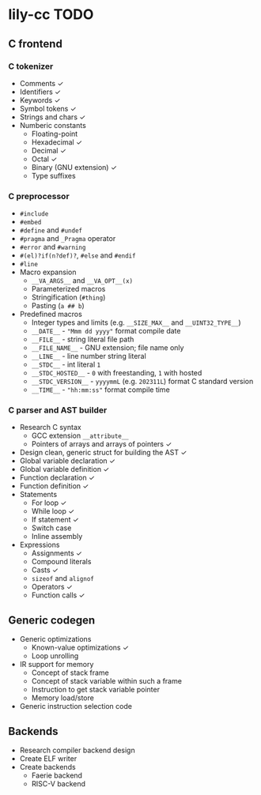# lily-cc TODO

## C frontend
### C tokenizer
- Comments ✓
- Identifiers ✓
- Keywords ✓
- Symbol tokens ✓
- Strings and chars ✓
- Numberic constants
    - Floating-point
    - Hexadecimal ✓
    - Decimal ✓
    - Octal ✓
    - Binary (GNU extension) ✓
    - Type suffixes

### C preprocessor
- `#include`
- `#embed`
- `#define` and `#undef`
- `#pragma` and `_Pragma` operator
- `#error` and `#warning`
- `#(el)?if(n?def)?`, `#else` and `#endif`
- `#line`
- Macro expansion
    - `__VA_ARGS__` and `__VA_OPT__(x)`
    - Parameterized macros
    - Stringification (`#thing`)
    - Pasting (`a ## b`)
- Predefined macros
    - Integer types and limits (e.g. `__SIZE_MAX__` and `__UINT32_TYPE__`)
    - `__DATE__` - `"Mmm dd yyyy"` format compile date
    - `__FILE__` - string literal file path
    - `__FILE_NAME__` - GNU extension; file name only
    - `__LINE__` - line number string literal
    - `__STDC__` - int literal `1`
    - `__STDC_HOSTED__` - `0` with freestanding, `1` with hosted
    - `__STDC_VERSION__` - `yyyymmL` (e.g. `202311L`) format C standard version
    - `__TIME__` - `"hh:mm:ss"` format compile time

### C parser and AST builder
- Research C syntax
    - GCC extension `__attribute__`
    - Pointers of arrays and arrays of pointers ✓
- Design clean, generic struct for building the AST ✓
- Global variable declaration ✓
- Global variable definition ✓
- Function declaration ✓
- Function definition ✓
- Statements
    - For loop ✓
    - While loop ✓
    - If statement ✓
    - Switch case
    - Inline assembly
- Expressions
    - Assignments ✓
    - Compound literals
    - Casts ✓
    - `sizeof` and `alignof`
    - Operators ✓
    - Function calls ✓


## Generic codegen
- Generic optimizations
    - Known-value optimizations ✓
    - Loop unrolling
- IR support for memory
    - Concept of stack frame
    - Concept of stack variable within such a frame
    - Instruction to get stack variable pointer
    - Memory load/store
- Generic instruction selection code


## Backends
- Research compiler backend design
- Create ELF writer
- Create backends
    - Faerie backend
    - RISC-V backend
